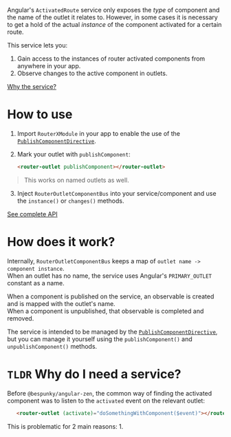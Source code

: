 Angular's `ActivatedRoute` service only exposes the *type* of component and the name of the outlet it relates to. However, in some cases it is necessary to get a hold of the actual *instance* of the component activated for a certain route.

This service lets you:
1. Gain access to the instances of router activated components from anywhere in your app.
2. Observe changes to the active component in outlets.

[Why the service?](/Modules/RouterXModule/RouterOutletComponentBus#%60tldr%60-why-do-i-need-a-service%3F)

# How to use
1. Import `RouterXModule` in your app to enable the use of the [`PublishComponentDirective`](LINK).

2. Mark your outlet with `publishComponent`:
    ```html
    <router-outlet publishComponent></router-outlet>
    ```
> This works on named outlets as well.

3. Inject `RouterOutletComponentBus` into your service/component and use the `instance()` or `changes()` methods.

[See complete API](API)

# How does it work?
Internally, `RouterOutletComponentBus` keeps a map of `outlet name -> component instance`.  
When an outlet has no name, the service uses Angular's `PRIMARY_OUTLET` constant as a name.

When a component is published on the service, an observable is created and is mapped with the outlet's name.  
When a component is unpublished, that observable is completed and removed.

The service is intended to be managed by the [`PublishComponentDirective`](LINK), but you can manage it yourself using the `publishComponent()` and `unpublishComponent()` methods.

# `TLDR` Why do I need a service?
Before `@bespunky/angular-zen`, the common way of finding the activated component was to listen to the `activated` event on the relevant outlet:

```html
   <router-outlet (activate)="doSomethingWithComponent($event)"></router-outlet>
```

This is problematic for 2 main reasons:
1. 